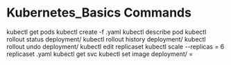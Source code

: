# Kubernetes_Basics Commands

kubectl get pods
kubectl create -f <file-name>.yaml
kubectl describe pod <name>
kubectl rollout status deployment/<deployment-nmae>
kubectl rollout history deployment/<deployment-name>
kubectl rollout undo deployment/<deployment-name>
kubectl edit replicaset <replicaset-name>
kubectl scale --replicas = 6 replicaset <name>.yaml
kubectl get svc
kubectl set image deployment/<deployment-name> <container-name>=<image-name>